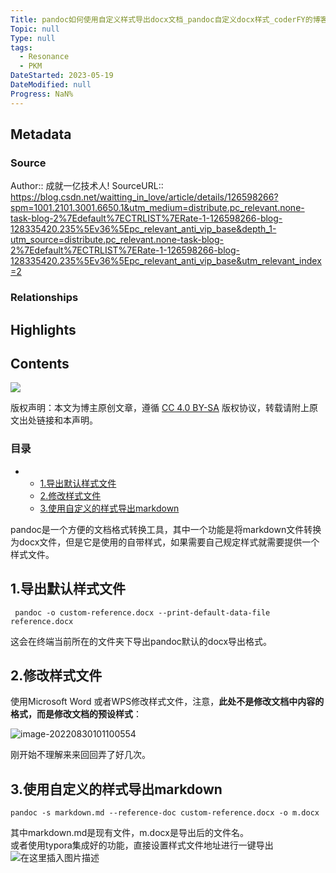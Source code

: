 ```yaml
---
Title: pandoc如何使用自定义样式导出docx文档_pandoc自定义docx样式_coderFY的博客-CSDN博客
Topic: null
Type: null
tags:
  - Resonance
  - PKM
DateStarted: 2023-05-19
DateModified: null
Progress: NaN%
---
```

## Metadata
### Source
Author:: 成就一亿技术人! 
SourceURL:: https://blog.csdn.net/waitting_in_love/article/details/126598266?spm=1001.2101.3001.6650.1&utm_medium=distribute.pc_relevant.none-task-blog-2%7Edefault%7ECTRLIST%7ERate-1-126598266-blog-128335420.235%5Ev36%5Epc_relevant_anti_vip_base&depth_1-utm_source=distribute.pc_relevant.none-task-blog-2%7Edefault%7ECTRLIST%7ERate-1-126598266-blog-128335420.235%5Ev36%5Epc_relevant_anti_vip_base&utm_relevant_index=2

### Relationships

## Highlights

## Contents

![](https://csdnimg.cn/release/blogv2/dist/pc/img/original.png)

版权声明：本文为博主原创文章，遵循 [CC 4.0 BY-SA](http://creativecommons.org/licenses/by-sa/4.0/) 版权协议，转载请附上原文出处链接和本声明。

### 目录

-   -   [1.导出默认样式文件](https://blog.csdn.net/waitting_in_love/article/details/126598266?spm=1001.2101.3001.6650.1&utm_medium=distribute.pc_relevant.none-task-blog-2%7Edefault%7ECTRLIST%7ERate-1-126598266-blog-128335420.235%5Ev36%5Epc_relevant_anti_vip_base&depth_1-utm_source=distribute.pc_relevant.none-task-blog-2%7Edefault%7ECTRLIST%7ERate-1-126598266-blog-128335420.235%5Ev36%5Epc_relevant_anti_vip_base&utm_relevant_index=2#1_3)
    -   [2.修改样式文件](https://blog.csdn.net/waitting_in_love/article/details/126598266?spm=1001.2101.3001.6650.1&utm_medium=distribute.pc_relevant.none-task-blog-2%7Edefault%7ECTRLIST%7ERate-1-126598266-blog-128335420.235%5Ev36%5Epc_relevant_anti_vip_base&depth_1-utm_source=distribute.pc_relevant.none-task-blog-2%7Edefault%7ECTRLIST%7ERate-1-126598266-blog-128335420.235%5Ev36%5Epc_relevant_anti_vip_base&utm_relevant_index=2#2_11)
    -   [3.使用自定义的样式导出markdown](https://blog.csdn.net/waitting_in_love/article/details/126598266?spm=1001.2101.3001.6650.1&utm_medium=distribute.pc_relevant.none-task-blog-2%7Edefault%7ECTRLIST%7ERate-1-126598266-blog-128335420.235%5Ev36%5Epc_relevant_anti_vip_base&depth_1-utm_source=distribute.pc_relevant.none-task-blog-2%7Edefault%7ECTRLIST%7ERate-1-126598266-blog-128335420.235%5Ev36%5Epc_relevant_anti_vip_base&utm_relevant_index=2#3markdown_19)

pandoc是一个方便的文档格式转换工具，其中一个功能是将markdown文件转换为docx文件，但是它是使用的自带样式，如果需要自己规定样式就需要提供一个样式文件。

## 1.导出默认样式文件

```
 pandoc -o custom-reference.docx --print-default-data-file reference.docx
```

这会在终端当前所在的文件夹下导出pandoc默认的docx导出格式。

## 2.修改样式文件

使用Microsoft Word 或者WPS修改样式文件，注意，**此处不是修改文档中内容的格式，而是修改文档的预设样式**：

![image-20220830101100554](https://img-blog.csdnimg.cn/img_convert/fb5b95646bd148c17491e1e364d29e23.png)

刚开始不理解来来回回弄了好几次。

## 3.使用自定义的样式导出markdown

```
pandoc -s markdown.md --reference-doc custom-reference.docx -o m.docx
```

其中markdown.md是现有文件，m.docx是导出后的文件名。  
或者使用typora集成好的功能，直接设置样式文件地址进行一键导出  
![在这里插入图片描述](https://img-blog.csdnimg.cn/344b34961b01427695687a658c6e18b3.png)